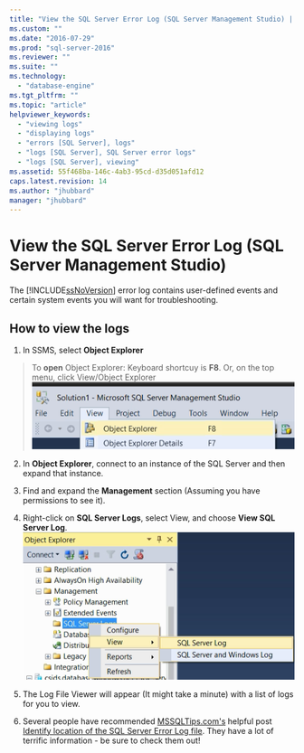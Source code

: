 ```yaml
---
title: "View the SQL Server Error Log (SQL Server Management Studio) | Microsoft Docs"
ms.custom: ""
ms.date: "2016-07-29"
ms.prod: "sql-server-2016"
ms.reviewer: ""
ms.suite: ""
ms.technology: 
  - "database-engine"
ms.tgt_pltfrm: ""
ms.topic: "article"
helpviewer_keywords: 
  - "viewing logs"
  - "displaying logs"
  - "errors [SQL Server], logs"
  - "logs [SQL Server], SQL Server error logs"
  - "logs [SQL Server], viewing"
ms.assetid: 55f468ba-146c-4ab3-95cd-d35d051afd12
caps.latest.revision: 14
ms.author: "jhubbard"
manager: "jhubbard"
---
```

# View the SQL Server Error Log (SQL Server Management Studio)
  The [!INCLUDE[ssNoVersion](../../a9notintoc/includes/ssnoversion-md.md)] error log contains user-defined events and certain system events you will want for troubleshooting. 
  

  ## How to view the logs
1.  In SSMS, select **Object Explorer**

>To **open** Object Explorer: Keyboard shortcuy is **F8**. Or, on the top menu, click View/Object Explorer 
![Object_explorer](../../relational-databases/performance/media/object-explorer.png) 


2.  In **Object Explorer**, connect to an instance of the SQL Server and then expand that instance.
  
3.  Find and expand the **Management** section (Assuming you have permissions to see it).

4.  Right-click on **SQL Server Logs**, select View, and choose **View SQL Server Log**.
 ![View_SQLServer_Log_SSMS](../../relational-databases/performance/media/view-sqlserver-log-ssms.png) 
 
5.  The Log File Viewer will appear (It might take a minute) with a list of logs for you to view.
  
6. Several people have recommended [MSSQLTips.com's](https://www.mssqltips.com/) helpful post [Identify location of the SQL Server Error Log file](https://www.mssqltips.com/sqlservertip/2506/identify-location-of-the-sql-server-error-log-file/). They have a lot of terrific information - be sure to check them out!
  
  
